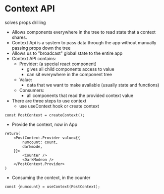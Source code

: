 # Context API
solves props drilling

* Allows components everywhere in the tree to read state that a context shares.
* Context Api is a system to pass data through the app without manually passing props down the tree
* Allows us to "broadcast" global state to the entire app
* Context API contains:
	* Provider: (a special react component) 
		* gives  all child components access to value
		* can sit everywhere in the component tree
	* Value:
		* data that we want to make available (usually state and functions)
	* Consumers:
		* all components that read the provided context value
* There are three steps to use context
	* use useContext hook or create context
```
const PostContext = createContext();
```

* Provide the context, now in App
```
return(
	<PostContext.Provider value={{
		numcount: count,
		darkmode,
	}}>
		<Counter />
		<DarkModeon />
	</PostContext.Provider>
)
```
* Consuming the context, in the counter
```
const {numcount} = useContext(PostContext);
```
